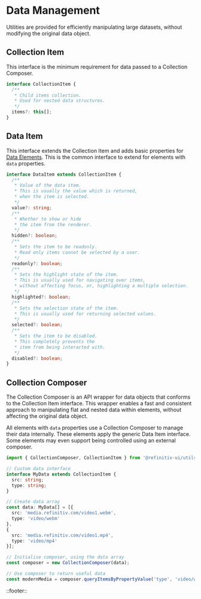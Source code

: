 <!--
type: page
title: Data Management
location: ./utils/data-management
layout: default
-->



# Data Management

Utilities are provided for efficiently manipulating large datasets, without modifying the original data object.

## Collection Item

This interface is the minimum requirement for data passed to a Collection Composer.

``` ts
interface CollectionItem {
  /**
   * Child items collection.
   * Used for nested data structures.
   */
  items?: this[];
}
```

## Data Item

This interface extends the Collection Item and adds basic properties for [Data Elements](./element-types#data-elements). This is the common interface to extend for elements with `data` properties.

``` ts
interface DataItem extends CollectionItem {
  /**
   * Value of the data item.
   * This is usually the value which is returned,
   * when the item is selected.
   */
  value?: string;
  /**
   * Whether to show or hide
   * the item from the renderer.
   */
  hidden?: boolean;
  /**
   * Sets the item to be readonly.
   * Read only items cannot be selected by a user.
   */
  readonly?: boolean;
  /**
   * Sets the highlight state of the item.
   * This is usually used for navigating over items,
   * without affecting focus, or, highlighting a multiple selection.
   */
  highlighted?: boolean;
  /**
   * Sets the selection state of the item.
   * This is usually used for returning selected values.
   */
  selected?: boolean;
  /**
   * Sets the item to be disabled.
   * This completely prevents the
   * item from being interacted with.
   */
  disabled?: boolean;
}
```

## Collection Composer

The Collection Composer is an API wrapper for data objects that conforms to the Collection Item interface. This wrapper enables a fast and consistent approach to manipulating flat and nested data within elements, without affecting the original data object.

All elements with `data` properties use a Collection Composer to manage their data internally. These elements apply the generic Data Item interface. Some elements may even support being controlled using an external composer.

```ts
import { CollectionComposer, CollectionItem } from '@refinitiv-ui/utils';

// Custom data interface
interface MyData extends CollectionItem {
  src: string;
  type: string;
}

// Create data array
const data: MyData[] = [{
  src: 'media.refinitiv.com/video1.webm',
  type: 'video/webm'
},
{
  src: 'media.refinitiv.com/video1.mp4',
  type: 'video/mp4'
}];

// Initialise composer, using the data array
const composer = new CollectionComposer(data);

// Use composer to return useful data
const modernMedia = composer.queryItemsByPropertyValue('type', 'video/webm');
```

::footer::
